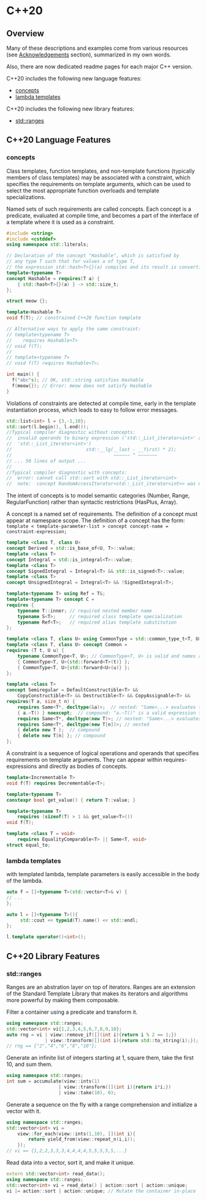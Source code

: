 # C++20

## Overview
Many of these descriptions and examples come from various resources (see [Acknowledgements](#acknowledgements) section), summarized in my own words.

Also, there are now dedicated readme pages for each major C++ version.

C++20 includes the following new language features:
- [concepts](#concepts)
- [lambda templates](#lambda-templates)

C++20 includes the following new library features:
- [std::ranges](#stdranges)

## C++20 Language Features

### concepts
Class templates, function templates, and non-template functions (typically members of class templates) may be associated with a constraint,
which specifies the requirements on template arguments, which can be used to select the most appropriate function overloads and template specializations.  

Named sets of such requirements are called concepts. Each concept is a predicate, evaluated at compile time,
and becomes a part of the interface of a template where it is used as a constraint.

```c++
#include <string>
#include <cstddef>
using namespace std::literals;

// Declaration of the concept "Hashable", which is satisfied by
// any type T such that for values a of type T,
// the expression std::hash<T>{}(a) compiles and its result is convertible to std::size_t
template<typename T>
concept Hashable = requires(T a) {
    { std::hash<T>{}(a) } -> std::size_t;
};

struct meow {};

template<Hashable T>
void f(T); // constrained C++20 function template

// Alternative ways to apply the same constraint:
// template<typename T>
//    requires Hashable<T>
// void f(T);
//
// template<typename T>
// void f(T) requires Hashable<T>;

int main() {
  f("abc"s); // OK, std::string satisfies Hashable
  f(meow{}); // Error: meow does not satisfy Hashable
}
```

Violations of constraints are detected at compile time, early in the template instantiation process, which leads to easy to follow error messages.
```c++
std::list<int> l = {3,-1,10};
std::sort(l.begin(), l.end());
//Typical compiler diagnostic without concepts:
//  invalid operands to binary expression ('std::_List_iterator<int>' and
//  'std::_List_iterator<int>')
//                           std::__lg(__last - __first) * 2);
//                                     ~~~~~~ ^ ~~~~~~~
// ... 50 lines of output ...
//
//Typical compiler diagnostic with concepts:
//  error: cannot call std::sort with std::_List_iterator<int>
//  note:  concept RandomAccessIterator<std::_List_iterator<int>> was not satisfied
```
The intent of concepts is to model semantic categories (Number, Range, RegularFunction) rather than syntactic restrictions (HasPlus, Array).

A concept is a named set of requirements. The definition of a concept must appear at namespace scope.
The definition of a concept has the form:
`
template < template-parameter-list >
concept concept-name = constraint-expression;
`
```c++
template <class T, class U>
concept Derived = std::is_base_of<U, T>::value;
template <class T>
concept Integral = std::is_integral<T>::value;
template <class T>
concept SignedIntegral = Integral<T> && std::is_signed<T>::value;
template <class T>
concept UnsignedIntegral = Integral<T> && !SignedIntegral<T>;

template<typename T> using Ref = T&;
template<typename T> concept C =
requires {
    typename T::inner; // required nested member name
    typename S<T>;     // required class template specialization
    typename Ref<T>;   // required alias template substitution
};

template <class T, class U> using CommonType = std::common_type_t<T, U>;
template <class T, class U> concept Common =
requires (T t, U u) {
    typename CommonType<T, U>; // CommonType<T, U> is valid and names a type
    { CommonType<T, U>{std::forward<T>(t)} };
    { CommonType<T, U>{std::forward<U>(u)} };
};

template <class T>
concept Semiregular = DefaultConstructible<T> &&
    CopyConstructible<T> && Destructible<T> && CopyAssignable<T> &&
requires(T a, size_t n) {
    requires Same<T*, decltype(&a)>;  // nested: "Same<...> evaluates to true"
    { a.~T() } noexcept;  // compound: "a.~T()" is a valid expression that doesn't throw
    requires Same<T*, decltype(new T)>; // nested: "Same<...> evaluates to true"
    requires Same<T*, decltype(new T[n])>; // nested
    { delete new T };  // compound
    { delete new T[n] }; // compound
};
```

A constraint is a sequence of logical operations and operands that specifies requirements on template arguments.
They can appear within requires-expressions and directly as bodies of concepts.
```c++
template<Incrementable T>
void f(T) requires Decrementable<T>;

template<typename T>
constexpr bool get_value() { return T::value; }

template<typename T>
    requires (sizeof(T) > 1 && get_value<T>())
void f(T);

template <class T = void>
    requires EqualityComparable<T> || Same<T, void>
struct equal_to;
```

### lambda templates
with templated lambda, template parameters is easily accessible in the body of the lambda.
```c++
auto f = []<typename T>(std::vector<T>& v) {
// ...
};
```
```c++
auto l = []<typename T>(){
     std::cout << typeid(T).name() << std::endl;
};

l.template operator()<int>();
```
## C++20 Library Features

### std::ranges
Ranges are an abstration layer on top of iterators. 
Ranges are an extension of the Standard Template Library that makes its iterators and algorithms more powerful by making them composable. 

Filter a container using a predicate and transform it.
```c++
using namespace std::ranges;
std::vector<int> vi{1,2,3,4,5,6,7,8,9,10};
auto rng = vi | view::remove_if([](int i){return i % 2 == 1;})
              | view::transform([](int i){return std::to_string(i);});
// rng == {"2","4","6","8","10"};
```
 
Generate an infinite list of integers starting at 1, square them, take the first 10, and sum them.
```c++
using namespace std::ranges;
int sum = accumulate(view::ints(1)
                   | view::transform([](int i){return i*i;})
                   | view::take(10), 0);
```

Generate a sequence on the fly with a range comprehension and initialize a vector with it.
```c++
using namespace std::ranges;
std::vector<int> vi =
    view::for_each(view::ints(1,10), [](int i){
        return yield_from(view::repeat_n(i,i));
    });
// vi == {1,2,2,3,3,3,4,4,4,4,5,5,5,5,5,...}
```

Read data into a vector, sort it, and make it unique.
```c++
extern std::vector<int> read_data();
using namespace std::ranges;
std::vector<int> vi = read_data() | action::sort | action::unique;
vi |= action::sort | action::unique; // Mutate the container in-place
```
